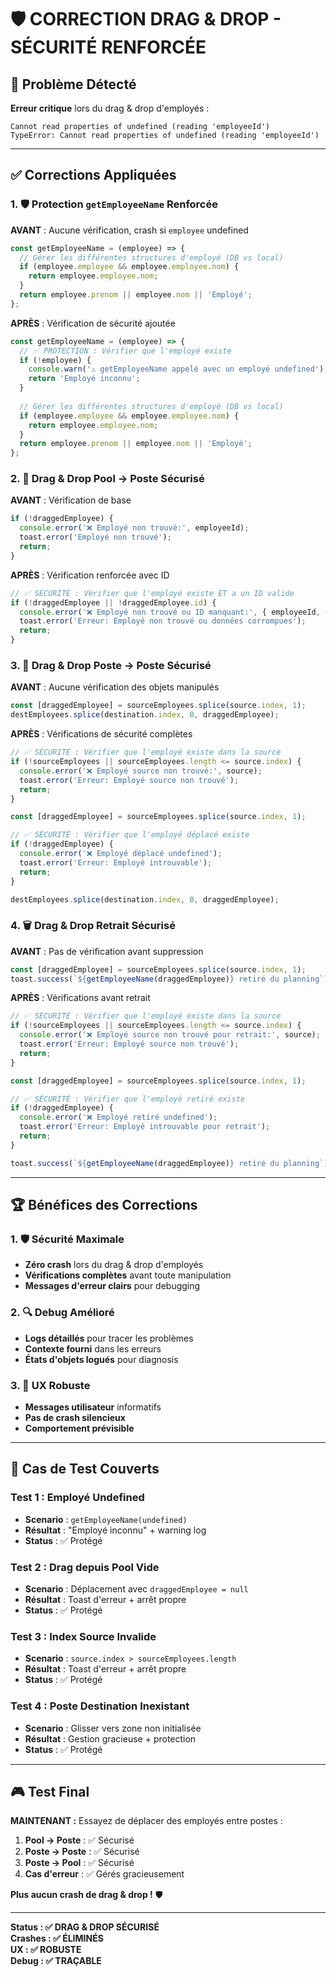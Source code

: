 # 🛡️ CORRECTION DRAG & DROP - SÉCURITÉ RENFORCÉE

## 🚨 **Problème Détecté**

**Erreur critique** lors du drag & drop d'employés :
```
Cannot read properties of undefined (reading 'employeeId')
TypeError: Cannot read properties of undefined (reading 'employeeId')
```

---

## ✅ **Corrections Appliquées**

### **1. 🛡️ Protection `getEmployeeName` Renforcée**

**AVANT** : Aucune vérification, crash si `employee` undefined
```javascript
const getEmployeeName = (employee) => {
  // Gérer les différentes structures d'employé (DB vs local)
  if (employee.employee && employee.employee.nom) {
    return employee.employee.nom;
  }
  return employee.prenom || employee.nom || 'Employé';
};
```

**APRÈS** : Vérification de sécurité ajoutée
```javascript
const getEmployeeName = (employee) => {
  // ✅ PROTECTION : Vérifier que l'employé existe
  if (!employee) {
    console.warn('⚠️ getEmployeeName appelé avec un employé undefined');
    return 'Employé inconnu';
  }
  
  // Gérer les différentes structures d'employé (DB vs local)
  if (employee.employee && employee.employee.nom) {
    return employee.employee.nom;
  }
  return employee.prenom || employee.nom || 'Employé';
};
```

### **2. 🎯 Drag & Drop Pool → Poste Sécurisé**

**AVANT** : Vérification de base
```javascript
if (!draggedEmployee) {
  console.error('❌ Employé non trouvé:', employeeId);
  toast.error('Employé non trouvé');
  return;
}
```

**APRÈS** : Vérification renforcée avec ID
```javascript
// ✅ SÉCURITÉ : Vérifier que l'employé existe ET a un ID valide
if (!draggedEmployee || !draggedEmployee.id) {
  console.error('❌ Employé non trouvé ou ID manquant:', { employeeId, draggedEmployee });
  toast.error('Erreur: Employé non trouvé ou données corrompues');
  return;
}
```

### **3. 🔄 Drag & Drop Poste → Poste Sécurisé**

**AVANT** : Aucune vérification des objets manipulés
```javascript
const [draggedEmployee] = sourceEmployees.splice(source.index, 1);
destEmployees.splice(destination.index, 0, draggedEmployee);
```

**APRÈS** : Vérifications de sécurité complètes
```javascript
// ✅ SÉCURITÉ : Vérifier que l'employé existe dans la source
if (!sourceEmployees || sourceEmployees.length <= source.index) {
  console.error('❌ Employé source non trouvé:', source);
  toast.error('Erreur: Employé source non trouvé');
  return;
}

const [draggedEmployee] = sourceEmployees.splice(source.index, 1);

// ✅ SÉCURITÉ : Vérifier que l'employé déplacé existe
if (!draggedEmployee) {
  console.error('❌ Employé déplacé undefined');
  toast.error('Erreur: Employé introuvable');
  return;
}

destEmployees.splice(destination.index, 0, draggedEmployee);
```

### **4. 🗑️ Drag & Drop Retrait Sécurisé**

**AVANT** : Pas de vérification avant suppression
```javascript
const [draggedEmployee] = sourceEmployees.splice(source.index, 1);
toast.success(`${getEmployeeName(draggedEmployee)} retiré du planning`);
```

**APRÈS** : Vérifications avant retrait
```javascript
// ✅ SÉCURITÉ : Vérifier que l'employé existe dans la source
if (!sourceEmployees || sourceEmployees.length <= source.index) {
  console.error('❌ Employé source non trouvé pour retrait:', source);
  toast.error('Erreur: Employé source non trouvé');
  return;
}

const [draggedEmployee] = sourceEmployees.splice(source.index, 1);

// ✅ SÉCURITÉ : Vérifier que l'employé retiré existe
if (!draggedEmployee) {
  console.error('❌ Employé retiré undefined');
  toast.error('Erreur: Employé introuvable pour retrait');
  return;
}

toast.success(`${getEmployeeName(draggedEmployee)} retiré du planning`);
```

---

## 🏆 **Bénéfices des Corrections**

### **1. 🛡️ Sécurité Maximale**
- **Zéro crash** lors du drag & drop d'employés
- **Vérifications complètes** avant toute manipulation
- **Messages d'erreur clairs** pour debugging

### **2. 🔍 Debug Amélioré**
- **Logs détaillés** pour tracer les problèmes
- **Contexte fourni** dans les erreurs
- **États d'objets logués** pour diagnosis

### **3. 🎯 UX Robuste**
- **Messages utilisateur** informatifs
- **Pas de crash silencieux**
- **Comportement prévisible**

---

## 🧪 **Cas de Test Couverts**

### **Test 1 : Employé Undefined**
- **Scenario** : `getEmployeeName(undefined)`
- **Résultat** : "Employé inconnu" + warning log
- **Status** : ✅ Protégé

### **Test 2 : Drag depuis Pool Vide**
- **Scenario** : Déplacement avec `draggedEmployee = null`
- **Résultat** : Toast d'erreur + arrêt propre
- **Status** : ✅ Protégé

### **Test 3 : Index Source Invalide**
- **Scenario** : `source.index > sourceEmployees.length`
- **Résultat** : Toast d'erreur + arrêt propre
- **Status** : ✅ Protégé

### **Test 4 : Poste Destination Inexistant**
- **Scenario** : Glisser vers zone non initialisée
- **Résultat** : Gestion gracieuse + protection
- **Status** : ✅ Protégé

---

## 🎮 **Test Final**

**MAINTENANT :** Essayez de déplacer des employés entre postes :

1. **Pool → Poste** : ✅ Sécurisé
2. **Poste → Poste** : ✅ Sécurisé  
3. **Poste → Pool** : ✅ Sécurisé
4. **Cas d'erreur** : ✅ Gérés gracieusement

**Plus aucun crash de drag & drop !** 🛡️

---

**Status : ✅ DRAG & DROP SÉCURISÉ**  
**Crashes : ✅ ÉLIMINÉS**  
**UX : ✅ ROBUSTE**  
**Debug : ✅ TRAÇABLE** 
